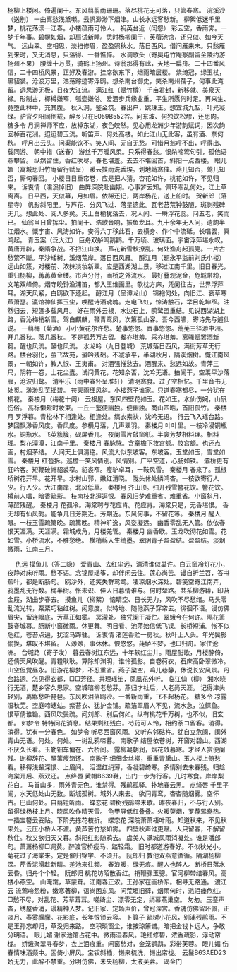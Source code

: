 <!-- { "loadSidebar": true } -->
杨柳上楼闲。倚遍阑干。东风翦翦雨珊珊。落尽桃花无可落，只管春寒。 
浣溪沙（送别）
一曲离愁浅黛嚬。云帆渺渺下烟津。山长水远客愁新。 
柳絮低迷千里梦，桃花荡漾一江春。小楼疏雨可怜人。 
祝英台近（闺怨）
彩云空，香雨霁。一梦千年事。碧幌如烟，却扇试新睡。恁时杨柳阑干，芙蓿池馆，还只似、如今天气。 
远山翠。空相思，淡扫修眉，盈盈照秋水。落日西风，借问雁来未。只愁雁到来时，又无消息，只落得、一番憔悴。 
水调歌头（寄奥屯竹庵察副留金陵约游扬州不果）
腰缠十万贯，骑鹤上扬州。诗翁那得有此，天地一扁舟。二十四番风信，二十四桥风景，正好及春游。挂席欲东下，烟雨暗层楼。 
紫绮冠，绿玉杖，黑貂裘。沧波万里，浩荡踪迹寄浮鸥。想杀南台御史，笑杀南州孺子，何事此淹留。远思渺无极，日夜大江流。 
满江红（赋竹樽）
千亩君封，新移就、美泉天禄。形制古，椰樽嫌窄，瓠壶嫌俗。爱酒步兵缘业重，平生所愿何时足。再来生、竟堕此林中，充其腹。 
秋入洞，鉴金筑。春出户，跳珠玉。想宜城九酝，叶光凝绿。驴背夕阳同倒载，醉乡只在E059B552谷。问东坡、何独饮松醪，还思肉。 
糖多令
月涧禅师不应，放棹东湖，夜色皎然。见心用龙洲少年游韵赋词，因次韵 
回棹百花洲。迢迢碧玉流。听笛声、何处高楼。如此江山无此客，虽有酒、奈何秋。 
呼月出云头。问渠能饮不。笑人间、元自无愁。可惜月翁呼不出，呼得出、载同游。 
朝中措（送春）
游丝千万暖风柔。只系得春愁。恨杀啼莺句引，孤他语燕攀留。 
纵然留住，香红吹尽，春也堪羞。去去不堪回首，斜阳一点西楼。 
眼儿媚（寓城思归竹庵留行赋呈）
暖云挟雨洗香埃。划地峭寒催。燕儿知否，莺儿知否，厮句春回。 
小楼日日重帘卷，应是把人猜。杏花如许，桃花如许，不见归来。 
诉衷情（濡溪悼旧）
曲屏深院赴幽期。心事梦云知。佩环零乱何处，江上草离离。 
日平西，天似幕，月如眉。依稀还记，两岸杨花，送上船时。 
贺新郎（落星寺）
帆影斜阳里。与芦花、分风飞过、落星遗此。瓦老苔荒钟鼓陋，斑剥残碑无几。想此处、阅人多矣。天上白榆犹落去，况人间、一瞬浮花蕊。问五老，笑而已。 
仙翁当日曾挥尘。拍阑干、浩歌音响，振鱼龙耳。九十余年无人问，遗韵半江烟水。慨宇宙、风涛如许。安得六丁移此石，去横身、作个中流砥。长唱罢，冥鸿起。 
青玉案（泛大江）
巨舟双舻鸣鹅鹳。千万顷、玻璃面。宇宙浮萍堪永叹。黄唐开辟，秦隋争战。不把江山换。 
芦花新雪秋撩乱。何处渔舟起孤筦。一片古愁萦不断。平沙矮树，溪烟荒岸。落日西风雁。 
酹江月（题永平监前刘氏小楼）
远山如簇，对楼前、浓抹淡妆新翠。应是西湖湖上景，移过江南千里。旧日春光，重归杨柳，苒苒黄金缕。市声分付，画桥之外流水。 
最好叠观泥金，危城带粉，文笔双峰倚。烟寺晚钟渔浦笛，都入王维画里。欹枕方床，凭阑往古，世界浮萍耳。湖天风紧，白鸥欲下还起。 
酹江月（呈谭龙山）
锦袍何处，向旧江、衰草寒芦萧瑟。瀛馆神仙挥玉尘，唤醒诗酒魂魄。走电飞虹，惊涛触石，举目乾坤窄。油然归去，短篷多载风月。 
好在雨外云根，水边石上，鸥鹭盟重结。见说西湖湖上路，香沁梅梢新雪。驾白麒麟，鞭青鸾凤，次第孤山客。吾今西啸，寄诗先与逋仙说。 
一翦梅（菊酒）
小小黄花尔许愁。楚事悠悠。晋事悠悠。荒芜三径渺中洲。开几番秋。落几番秋。 
不是孤芳万古留。餐亦堪羞。采亦堪羞。离骚赋罢酒新篘。醒也风流。醉也风流。 
水龙吟（九日登城）
荒城落日西风，满街芳草无行路。楼台羽化，萤飞故苑，蛩吟残础。不减承平，半湖秋月，隔溪烟树。慨江南风景，一朝如许，教人恨、王夷甫。 
对酒强推愁去。酒醒来、愁远如故。青萍三尺，阴符一卷，土花尘蠹。试问黄花，花知余否，沈吟无语。拍阑干，空羡平沙落雁，沧波归鹭。 
清平乐（雨中春怀呈准轩）
清明寒食。过了空相忆。千里音书无处觅。渺渺乱芜摇碧。 
苍天雨细风斜。小楼燕子谁家。只道春寒都尽，一分犹在桐花。 
秦楼月（梅花十阕）
云根屋。东风四壁花如玉。花如玉。水仙伤婉，山矾伤俗。 
高标懒趁时妆束。一丘一壑便幽独。便幽独。商山四皓，首阳孤竹。 
秦楼月
罗浮暮。青松林下相逢处。相逢处。缟衣素袂，沈吟无语。 
行云飞入瑶台路。梦回飘渺香风度。香风度。参横月落，几声翠羽。 
秦楼月
叶叶里。一枝冷浸铜瓶水。铜瓶水。飞英簇簇，砚屏香几。 
夜阑雪片敲窗纸。半衾芳梦相料理。相料理。梨花漠漠，江南千里。 
秦楼月
春脉脉。含章檐下妆宫额。妆宫额。也还点画，村烟茅结。 
人间天上俱清绝。风流大似东坡客。东坡客。玉堂如玉，雪堂如雪。 
秦楼月
红苞拆。巡檐一笑风情别。风情别。广平空道，心肠如铁。 
灞桥更有狂吟客。短鞭破帽貂裘窄。貂裘窄。瘦驴卓耳，一鞍风雪。 
秦楼月
春来了。孤根矫树花开早。花开早。水村山郭，嫩红清晓。 
陇头休处鳞鸿杳。一枝欲寄行人少。行人少。大江南岸，北风低草。 
秦楼月
齐山顶。扫开残雪簪花饮。簪花饮。樽前人唱，暗香疏影。 
枝南枝北迢迢恨。春风旧梦难重省。难重省。小窗斜月，薄酲残醒。 
秦楼月
花孤冷。海棠聘与花应肯。花应肯。海棠只是，无香堪恨。 
香无却有仙风韵。能争几日芳期近。芳期近。东风何事，不留花等。 
秦楼月
醒人眼。一枝玉雪疏篱晚。疏篱晚。精神旷逸，风姿凝远。 
幽香零乱无人管。依依春恨天涯满。天涯满。霜城戍角，月楼羌管。 
秦楼月
幽香歇。玉龙吹彻花如雪。花如雪。小桥流水，不胜愁绝。 
横梢翦入生绡墨。翠阴青子盈盈结。盈盈结。淡烟微雨，江南三月。 

　
仇远
摸鱼儿（答二隐）
爱青山、去红尘远，清清谁似巢许。白云窗冷灯花小，夜静对床听雨。愁不语。念锦屋瑶筝，却伴闲云住。莲心尚苦。谩自折兰苕，答书蕉叶，都是断肠句。 
鸥沙外，还笑失群鸳鹭。凄凉烟水深处。碧笺空寄江南弄，鸦墨乱无行数。梅半树。怅未识、佳人日暮情谁与。何时辇路。共系柳游鞯，印苔金屐，湖曲步春去。 
摸鱼儿（柳絮）
恼晴空、日长无力，风吹不尽愁绪。马头零乱流光转，粟粟巧粘红树。闲意度。似特地、随他燕子穿帘去。徘徊不语。谩仿佛眉尖，留连眼底，芳草正如雾。 
冥濛处。独凭阑干凝伫。翠蛾今在何许。隔花箫鼓春城暮。肠断小窗微雨。休更舞。明日看、池萍始信低飞误。长桥短浦。怅不似危红，苍苔点遍，犹涩马蹄驻。 
诉衷情
渚莲香贮一房秋。秋叶上人头。年光鬓影偷换，堪叹不堪留。 
人渺渺，事休休。恨悠悠。莼鲈不梦，也□归舟。家住沧洲。 
台城路（寄子发）
暮云春树江东远，十年软红尘井。雨屋酣歌，月楼醉倚，还倩天风吹醒。青镫耿耿。算除却渊明，谁怜孤影。自卷荷衣，石床高卧翠微冷。 
山空但觉昼永。旧游花柳梦，不忍重省。燕子梁空，鸡儿巷静，休说长安风景。丹台路迥。怎见得玄都，□□芳径。共理瑶笙，凤凰花外听。 
临江仙（柳）
湘水晓行无酒，楚乡客久思家。空城暗柳老愁芽。燕归才社后，人老尚天涯。 
记得津头轻别，离觞愁听琵琶。东风吹泪落鸥沙。一番新雨重，飞不起杨花。 
糖多令
凉露湿秋芜。空庭啼蟪蛄。紫苔衣、犹护金铺。疏箔翠眉人不见，流水急，泣鳏鱼。 
恨草倩谁锄。西风吹鬓疏。问刘郎、别后何如。纵有桃花千万树，也不似，旧玄都。 
如梦令
特特问花消息。结果剩红残白。芍药可人怜，相约荼コ留客。消得。消得。犹有一分春色。 
如梦令
听尽西窗风雨。又听东邻砧杵。犹自立危阑，阑外青山无语。何处。何处。一树乱鸦啼暮。 
南歌子
结屋依苍树，开窗对碧山。西湖不厌久长看。玉勒钿车偏在、六桥间。 
露柳凝朝润，烟花敛暮寒。才经人赏便阑残。谢柳辞花、醉策瘦筇还。 
南歌子
细细金丝柳，重重青黛山。玉人楼上倚愁看。移得浅颦深恨、上眉间。 
泪湿红绡薄，香凝碧绮寒。多情别去未春残。归趁海棠开后、燕双还。 
点绛唇
黄帽B639鞋，出门一步为行客。几时寒食。岸岸梨花白。 
马首山多，雨外青无色。谁禁得。残鹃孤驿。扑地春云黑。 
点绛唇
千里平阑，水天低处山无数。断城孤树。城外人来去。 
欲问青鸾，杳杳随烟雾。空怀古。巴山何处。自翦镫听雨。 
蝶恋花
碧树残鹃啼未歇。昨夜春归，不与行人别。留得绿杨枝上月。晓风吹作晴天雪。 
龟甲屏低红叠叠。火暖萸烟，罗荐鸳鸯热。一插宝簪云妥贴。下阶先拣花枝折。 
蝶恋花
深院萧萧梧叶雨。知道秋来，不见秋来处。云压小桥人不渡。黄芦苦竹愁如雾。 
四壁秋声谁更赋。人只留春，不解留秋住。秋又欲归天又暮。斜阳红影随鸦去。 
虞美人
满城风雨消凝处。谁是潘郎句。萧萧杨柳□凋黄。醉渡官桥瘦马、踏轻霜。 
旧时都道游春好。不似秋光小。菊花过了海棠来。定是催归锦字、不须开。 
阮郎归
教他双燕意循循。隔湖杨柳深。芹香泥滑趁新晴。差池来往频。 
春浪暖，绿无痕。醒人也醉人。断桥日落水云昏。归舟个个轻。 
阮郎归
桃花坊陌散香红。捎鞭骤玉骢。官河柳带结春风。高楼小燕空。 
山晻霭，草蒙茸。江南春正浓。王孙家在画桥东。相寻无路通。 
渡江云
流莺啼怨粉，嫩寒著柳，语尚困东风。问荒垣旧藓，烟雨何时，溅泪瘗危红。□愁不尽，对乱花、芳草茸茸。嗟绮尘、漂零无定，绡幕燕巢空。 
匆匆。玉銮声杳，绣屋香消，谩精神入梦。记旧家、定场声价，曾冠深宫。香魂仿佛留环佩，正淡月、春雾朦朦。花影底，长年恨锁云容。 
卜算子
疏树小花风，别浦残鹃雨。不是王孙忘却归，草没归来路。 
空积琐窗尘，谁按琼箫谱。暗把金钱卜远人，争敢分明语。 
眼儿媚
谢家池馆占花中。微雨湿春风。艳红修碧，浓香疏影，浮动帘栊。 
娇蛾聚翠寻春梦，衣上泪痕重。闲窗愁对，金笼鹦鹉，彩带芙蓉。 
眼儿媚
伤春情味酒频中。困倚小屏风。宝钗斜插，懒来梳洗，懒出帘栊。 
云鬟B63AED23娇无力，此醉不禁重。分明仿佛，未央杨柳，太液芙蓉。 
谒金门

